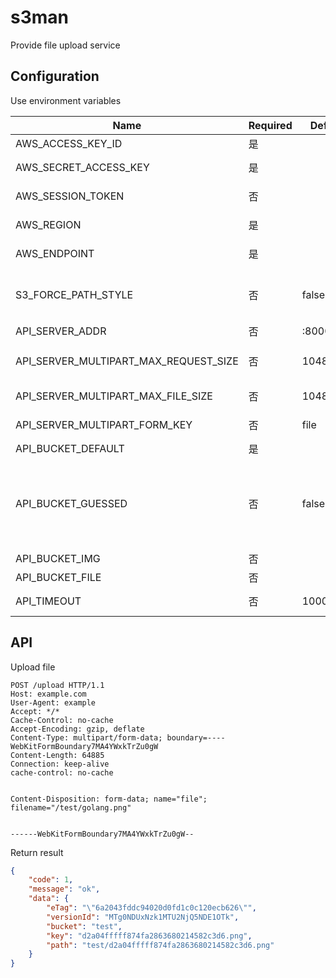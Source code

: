 # s3man

Provide file upload service

## Configuration

Use environment variables

Name | Required | Default | Remark
--- | --- | --- | ---
AWS_ACCESS_KEY_ID | 是 | | AWS access key
AWS_SECRET_ACCESS_KEY | 是 | | AWS secret access key
AWS_SESSION_TOKEN | 否 | | AWS session token
AWS_REGION | 是 | | [Regions and Endpoints](https://docs.aws.amazon.com/general/latest/gr/rande.html)
AWS_ENDPOINT | 是 | | [Regions and Endpoints](https://docs.aws.amazon.com/general/latest/gr/rande.html)
S3_FORCE_PATH_STYLE | 否 | false | Whether to force a request to use a path-style address
API_SERVER_ADDR | 否 | :8000 | Server address
API_SERVER_MULTIPART_MAX_REQUEST_SIZE | 否 | 10485760 | Maximum file upload request size (Byte)
API_SERVER_MULTIPART_MAX_FILE_SIZE | 否 | 10485760 | Maximum file size (Byte)
API_SERVER_MULTIPART_FORM_KEY | 否 | file | Form key of the file
API_BUCKET_DEFAULT | 是 | | Default bucket
API_BUCKET_GUESSED | 否 | false | Whether to guess the bucket, if set to true API_BUCKET_IMG and API_BUCKET_FILE are required
API_BUCKET_IMG | 否 | | Picture bucket
API_BUCKET_FILE | 否 | | File bucket
API_TIMEOUT | 否 | 10000 | File upload timeout (Byte)

## API

Upload file

```http
POST /upload HTTP/1.1
Host: example.com
User-Agent: example
Accept: */*
Cache-Control: no-cache
Accept-Encoding: gzip, deflate
Content-Type: multipart/form-data; boundary=----WebKitFormBoundary7MA4YWxkTrZu0gW
Content-Length: 64885
Connection: keep-alive
cache-control: no-cache


Content-Disposition: form-data; name="file"; filename="/test/golang.png"


------WebKitFormBoundary7MA4YWxkTrZu0gW--
```

Return result

```json
{
    "code": 1,
    "message": "ok",
    "data": {
        "eTag": "\"6a2043fddc94020d0fd1c0c120ecb626\"",
        "versionId": "MTg0NDUxNzk1MTU2NjQ5NDE1OTk",
        "bucket": "test",
        "key": "d2a04fffff874fa2863680214582c3d6.png",
        "path": "test/d2a04fffff874fa2863680214582c3d6.png"
    }
}
```
